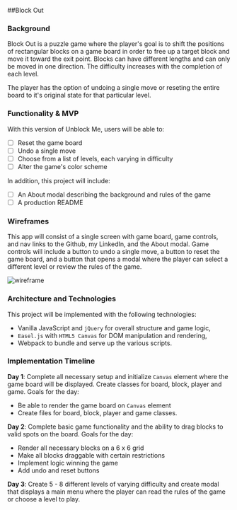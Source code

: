 ##Block Out

### Background

Block Out is a puzzle game where the player's goal is to shift the positions of rectangular blocks on a
game board in order to free up a target block and move it toward the exit point. Blocks can have different lengths
and can only be moved in one direction. The difficulty increases with the completion of each level.

The player has the option of undoing a single move or reseting the entire board to it's original state for that
particular level.


### Functionality & MVP  

With this version of Unblock Me, users will be able to:

- [ ] Reset the game board
- [ ] Undo a single move
- [ ] Choose from a list of levels, each varying in difficulty
- [ ] Alter the game's color scheme

In addition, this project will include:

- [ ] An About modal describing the background and rules of the game
- [ ] A production README

### Wireframes

This app will consist of a single screen with game board, game controls, and nav links to the Github, my LinkedIn,
and the About modal.  Game controls will include a button to undo a single move, a button to reset the game board, and
a button that opens a modal where the player can select a different level or review the rules of the game.

![wireframe](https://github.com/sdeluc1/UnblockMe/blob/master/BlockOut.png)

### Architecture and Technologies

This project will be implemented with the following technologies:

- Vanilla JavaScript and `jQuery` for overall structure and game logic,
- `Easel.js` with `HTML5 Canvas` for DOM manipulation and rendering,
- Webpack to bundle and serve up the various scripts.

### Implementation Timeline

**Day 1**: Complete all necessary setup and initialize `Canvas` element where the game board will
be displayed. Create classes for board, block, player and game. Goals for the day:

- Be able to render the game board on `Canvas` element
- Create files for board, block, player and game classes.

**Day 2**: Complete basic game functionality and the ability to drag blocks to valid
spots on the board. Goals for the day:

- Render all necessary blocks on a 6 x 6 grid
- Make all blocks draggable with certain restrictions
- Implement logic winning the game
- Add undo and reset buttons

**Day 3**: Create 5 - 8 different levels of varying difficulty and create modal that
displays a main menu where the player can read the rules of the game or choose a level to play.
